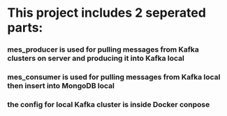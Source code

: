 # This project includes 2 seperated parts:
### mes_producer is used for pulling messages from Kafka clusters on server and producing it into Kafka local
### mes_consumer is used for pulling messages from Kafka local then insert into MongoDB local
### the config for local Kafka cluster is inside Docker conpose
